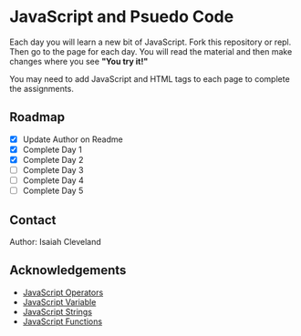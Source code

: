 # JavaScript and Psuedo Code

  Each day you will learn a new bit of JavaScript. Fork this repository or repl. Then go to the page for each day. You
  will read the material and then make changes where you see **"You try it!"**

You may need to add JavaScript and HTML tags to each page to complete the assignments.

## Roadmap

- [x] Update Author on Readme
- [x] Complete Day 1
- [x] Complete Day 2
- [ ] Complete Day 3
- [ ] Complete Day 4
- [ ] Complete Day 5

## Contact

Author: Isaiah Cleveland

## Acknowledgements

* [JavaScript Operators](https://www.w3schools.com/js/js_operators.asp)
* [JavaScript Variable](https://www.w3schools.com/js/js_variables.asp)
* [JavaScript Strings](https://www.w3schools.com/js/js_strings.asp)
* [JavaScript Functions](https://www.w3schools.com/js/js_functions.asp)
